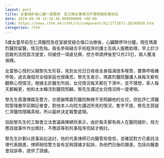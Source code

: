 ```yaml
---
layout: post
title: 女童縫針後心臟一度驟停　其父稱女童情況不理想擬民事訴訟
date: 2024-09-30 15:34:44.000000000 +08:00
link: https://news.rthk.hk/rthk/ch/component/k2/1772671-20240930.htm
categories: rthk
---
```


5歲女童早前在仁濟醫院急症室接受縫合傷口治療後，心臟驟停18分鐘，現在瑪嘉烈醫院留醫，情況危殆。兩名參與縫合手術程序的護士及病人服務助理，早上於沙田裁判法院首次提堂，同被控一項虐兒罪，控方申請押後至12月23日，兩人獲准保釋。

女童黎心悅的父親黎先生形容，見到女兒日日夜夜全身插滿很多喉管，要靠呼吸機呼吸，過去幾個月全個家庭也很痛苦。黎先生表示，瑪嘉烈醫院醫護人員每天都有觀察心悅情況，根據主診醫生所說，女兒情況每天都在下滑中，並不理想，家人每天都輪更，他和太太輪流到醫院照顧。黎先生講述女兒情況時一度哽咽。

黎先生感激傳媒及警方，亦感謝瑪嘉烈醫院無微不至照顧他的女兒，但批評仁濟醫院管理層早前開記者會，對他本人向院方講述所見的情況，隻字不提，黎先生質疑仁濟醫院隱瞞真相，所以最終決定報警處理。

協助黎先生的工聯會立法會議員陳穎欣表示，由於每天都有病人在醫院縫針，局方應該就事件作出檢討，不應該等到刑事程序完結才檢討。

黎先生計劃以民事訴訟追討，他的代表律師已向醫管局發信，並確認對方已委託法律代表跟進，律師相信警方是有足夠證據才起訴，為他們日後的跟進，包括向醫委會投訴等，提供了證據。
